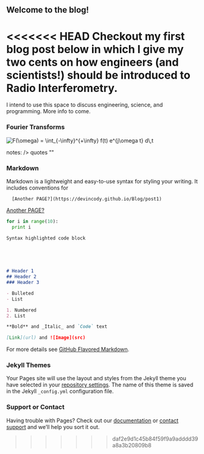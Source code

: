 ## Welcome to the blog!

<<<<<<< HEAD
Checkout my first blog post below in which I give my two cents on how engineers (and scientists!) should be introduced to Radio Interferometry.
=======
I intend to use this space to discuss engineering, science, and programming.
More info to come.

### Fourier Transforms

<img src="https://latex.codecogs.com/gif.latex?F(\omega)&space;=&space;\int_{-\infty}^{&plus;\infty}&space;f(t)&space;e^{j\omega&space;t}&space;d\,t" title="F(\omega) = \int_{-\infty}^{+\infty} f(t) e^{j\omega t} d\,t" />

notes:
/>
quotes ""

### Markdown

Markdown is a lightweight and easy-to-use syntax for styling your writing. It includes conventions for

      [Another PAGE?](https://devincody.github.io/Blog/post1)
[Another PAGE?](https://devincody.github.io/Blog/post1)




```python
for i in range(10):
  print i
```

```markdown
Syntax highlighted code block


  

  
# Header 1
## Header 2
### Header 3

- Bulleted
- List

1. Numbered
2. List

**Bold** and _Italic_ and `Code` text

[Link](url) and ![Image](src)
```

For more details see [GitHub Flavored Markdown](https://guides.github.com/features/mastering-markdown/).

### Jekyll Themes

Your Pages site will use the layout and styles from the Jekyll theme you have selected in your [repository settings](https://github.com/devincody/.io/settings). The name of this theme is saved in the Jekyll `_config.yml` configuration file.

### Support or Contact

Having trouble with Pages? Check out our [documentation](https://help.github.com/categories/github-pages-basics/) or [contact support](https://github.com/contact) and we’ll help you sort it out.


>>>>>>> daf2e9d1c45b84f59f9a9adddd39a8a3b20809b8
